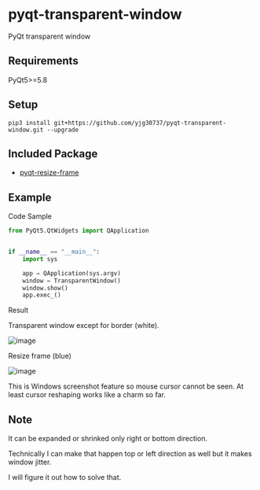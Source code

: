 # pyqt-transparent-window
PyQt transparent window

## Requirements
PyQt5>=5.8

## Setup
```pip3 install git+https://github.com/yjg30737/pyqt-transparent-window.git --upgrade```

## Included Package
* <a href="https://github.com/yjg30737/pyqt-resize-frame.git">pyqt-resize-frame</a>

## Example
Code Sample
```python
from PyQt5.QtWidgets import QApplication


if __name__ == "__main__":
    import sys

    app = QApplication(sys.argv)
    window = TransparentWindow()
    window.show()
    app.exec_()
```

Result

Transparent window except for border (white).

![image](https://user-images.githubusercontent.com/55078043/147629109-5025fd5c-ec38-46e2-895d-a0d55bb8c10f.png)

Resize frame (blue)

![image](https://user-images.githubusercontent.com/55078043/147629222-4fbc7e4b-1d68-46d8-8b02-4f06945ddb1d.png)

This is Windows screenshot feature so mouse cursor cannot be seen. At least cursor reshaping works like a charm so far.

## Note
It can be expanded or shrinked only right or bottom direction.

Technically I can make that happen top or left direction as well but it makes window jitter.

I will figure it out how to solve that.



